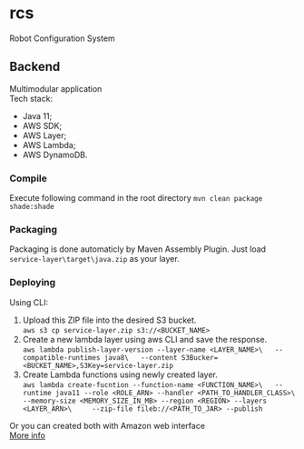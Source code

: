 # rcs
Robot Configuration System

## Backend
Multimodular application  
Tech stack:  
* Java 11;
* AWS SDK;
* AWS Layer;
* AWS Lambda;
* AWS DynamoDB.
### Compile
Execute following command in the root directory
`mvn clean package shade:shade`
### Packaging
Packaging is done automaticly by Maven Assembly Plugin. Just load `service-layer\target\java.zip` as your layer.
### Deploying
Using CLI:
1. Upload this ZIP file into the desired S3 bucket.  
`aws s3 cp service-layer.zip s3://<BUCKET_NAME>`
2. Create a new lambda layer using aws CLI and save the response.  
`aws lambda publish-layer-version --layer-name <LAYER_NAME>\  
--compatible-runtimes java8\  
--content S3Bucker=<BUCKET_NAME>,S3Key=service-layer.zip`  
3. Create Lambda functions using newly created layer.  
`aws lambda create-fucntion --function-name <FUNCTION_NAME>\  
--runtime java11 --role <ROLE_ARN> --handler <PATH_TO_HANDLER_CLASS>\  
--memory-size <MEMORY_SIZE_IN_MB> --region <REGION> --layers <LAYER_ARN>\    
--zip-file fileb://<PATH_TO_JAR> --publish`  

Or you can created both with Amazon web interface  
[More info](https://docs.aws.amazon.com/lambda/latest/dg/configuration-layers.html)
